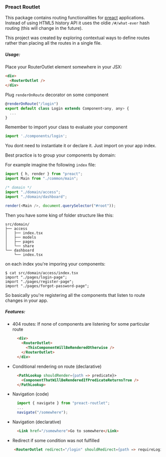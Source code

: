 ### Preact Routlet

This package contains routing functionalities for [preact](https://github.com/developit/preact) applications. Instead of using HTML5 history API it uses the oldie `/#/what-ever` hash routing (this will change in the future).

This project was created by exploring contextual ways to define routes rather than placing all the routes in a single file.

##### Usage:

Place your RouterOutlet element somewhere in your JSX:
```html
<div>
  <RouterOutlet />
</div>
```

Plug `renderOnRoute` decorator on some component
```javascript
@renderOnRoute("/login")
export default class Login extends Component<any, any> {
  ...
}
```

Remember to import your class to evaluate your component
```javascript
import './components/login';
```
You dont need to instantiate it or declare it. Just import on your app index.

Best practice is to group your components by domain:

For example imagine the following `index` file:

```javascript
import { h, render } from "preact";
import Main from "./common/main";

/* domain */
import "./domain/access";
import "./domain/dashboard";

render(<Main />, document.querySelector("#root"));
```

Then you have some king of folder structure like this:

```
src/domain/
├── access
│   ├── index.tsx
│   ├── models
│   ├── pages
│   └── share
└── dashboard
    └── index.tsx
```
on each index you're imporing your components:

```
$ cat src/domain/access/index.tsx
import "./pages/login-page";
import "./pages/register-page";
import "./pages/forgot-password-page";
```

So basically you're registering all the components that listen to route changes in your app.

##### Features:

- 404 routes:
  If none of components are listening for some particular route
  ```html
    <div>
      <RouterOutlet>
        <ThisComponentWillBeRenderedOtherwise />
      </RouterOutlet>
    </div>
  ```
- Conditional rendering on route (declarative)
  ```html
    <PathLookup shouldRender={path => predicate}>
      <ComponentThatWillBeRenderedIfPredicateReturnsTrue />
    </PathLookup>
  ```

- Navigation (code)
  ```javascript
    import { navigate } from "preact-routlet";
    ...
    navigate("/somewhere");
  ```
- Navigation (declarative)
  ```html
    <Link href="/somewhere">Go to somewhere</Link>
  ```
- Redirect if some condition was not fulfilled
```html
    <RouterOutlet redirect="/login" shouldRedirect={path => requireLogin(path) && !AuthService.isLogged()} />
```
